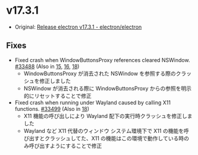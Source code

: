 # v17.3.1

- Original: [Release electron v17.3.1 - electron/electron](https://github.com/electron/electron/releases/tag/v17.3.1)

## Fixes

- Fixed crash when WindowButtonsProxy references cleared NSWindow. [#33488](https://github.com/electron/electron/pull/33488) (Also in [15](https://github.com/electron/electron/pull/33487), [16](https://github.com/electron/electron/pull/33489), [18](https://github.com/electron/electron/pull/33490))
  - WindowButtonsProxy が消去された NSWindow を参照する際のクラッシュを修正しました
  - NSWindow が消去される際に WindowButtonsProxy からの参照を明示的にリセットすることで修正
- Fixed crash when running under Wayland caused by calling X11 functions. [#33499](https://github.com/electron/electron/pull/33499) (Also in [18](https://github.com/electron/electron/pull/33498))
  - X11 機能の呼び出しにより Wayland 配下の実行時クラッシュを修正しました
  - Wayland など X11 代替のウィンドウ システム環境下で X11 の機能を呼び出すとクラッシュしてた、X11 の機能はこの環境で動作している時のみ呼び出すようにすることで修正
